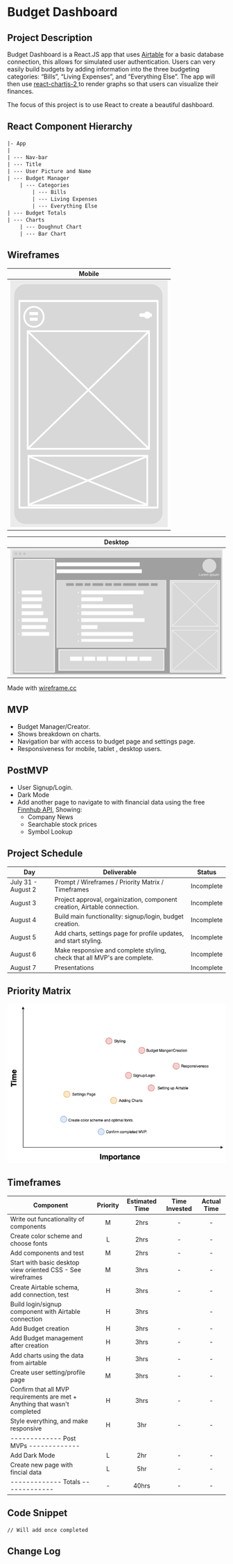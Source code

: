 # Budget Dashboard

## Project Description
	
Budget Dashboard is a  React.JS app that uses [Airtable](https://airtable.com/) for a basic database connection, this allows for simulated user authentication.  Users can very easily build budgets by adding information into the three budgeting categories: “Bills”, “Living Expenses”, and “Everything Else”.  The app will then use [react-chartjs-2  ](https://www.npmjs.com/package/react-chartjs-2)  to render graphs so that users can visualize their finances. 

The focus of this project is to use React to create a beautiful dashboard. 

## React Component Hierarchy

```
|- App
|
| --- Nav-bar
| --- Title 
| --- User Picture and Name 
| --- Budget Manager 
	| --- Categories 
		| --- Bills
		| --- Living Expenses 
		| --- Everything Else
| --- Budget Totals
| --- Charts 
	| --- Doughnut Chart
	| --- Bar Chart
```




## Wireframes

|                                                                       Mobile                                                                        |
| :-------------------------------------------------------------------------------------------------------------------------------------------------: |
| ![Mobile](https://github.com/Henry-Cook/Budget-Dashboard/blob/master/New%20Project%20Pictures/Screen%20Shot%202020-08-01%20at%2010.31.14%20AM.png?raw=true) |

|                                                                       Desktop                                                                        |
| :--------------------------------------------------------------------------------------------------------------------------------------------------: |
| ![desktop](https://github.com/Henry-Cook/Budget-Dashboard/blob/master/New%20Project%20Pictures/Screen%20Shot%202020-08-01%20at%2010.23.32%20AM.png?raw=true) |

Made with [wireframe.cc](https://wireframe.cc/)

## MVP 
* Budget Manager/Creator.
* Shows breakdown on charts.
* Navigation bar with access to budget page and settings page.
* Responsiveness for mobile, tablet ,  desktop  users.


## PostMVP  
* User Signup/Login.
* Dark Mode 
* Add another page to navigate to with financial data using the free [Finnhub API](https://finnhub.io/docs/api#introduction), Showing:
	* Company News
	* Searchable stock prices
	* Symbol Lookup
	
	
## Project Schedule



| Day        | Deliverable                                                                                   | Status     |
| ---------- | --------------------------------------------------------------------------------------------- | ---------- |
| July 31 - August 2 | Prompt / Wireframes / Priority Matrix / Timeframes                                      | Incomplete   |
| August 3    | Project approval, orgainization, component creation, Airtable connection.                        | Incomplete   |
| August 4    | Build main functionality: signup/login, budget creation.      | Incomplete   |
| August 5    | Add charts, settings page for profile updates, and start styling. | Incomplete   |
| August 6    | Make responsive and complete styling, check that all MVP's are complete.   | Incomplete   |
| August 7    | Presentations                                                                                 | Incomplete |

## Priority Matrix

![Priority-Matrix](https://github.com/Henry-Cook/Budget-Dashboard/blob/master/New%20Project%20Pictures/Project2Matrix.png?raw=true)

## Timeframes

| Component | Priority | Estimated Time | Time Invested | Actual Time |
| --- | :---: | :---: | :---: | :---: |
| Write out funcationality of components | M | 2hrs| - | - |
| Create color scheme and choose fonts | L | 2hrs| - | - |
| Add components and test | M | 2hrs| - | - |
| Start with basic desktop view oriented CSS - See wireframes | M | 3hrs| - | - |
| Create Airtable schema, add connection, test |H | 3hrs| - | - |
| Build login/signup component with Airtable connection  | H | 3hrs| | - |
| Add Budget creation | H | 3hrs| - | - |
| Add Budget management after creation | H | 3hrs| - | - |
| Add charts using the data from airtable | H | 3hrs| - | - |
| Create user setting/profile page | M | 3hrs| - | - |
| Confirm that all MVP requirements are met + Anything that wasn't completed| H | 3hrs| - | - |
| Style everything, and make responsive| H | 3hr| - | - |
|------------- Post MVPs -------------|
| Add Dark Mode | L | 2hr| - | - |
| Create new page with fincial data | L | 5hr| - | - |
|------------- Totals -------------| - | 40hrs| - | - |

## Code Snippet


```
// Will add once completed
```

## Change Log

